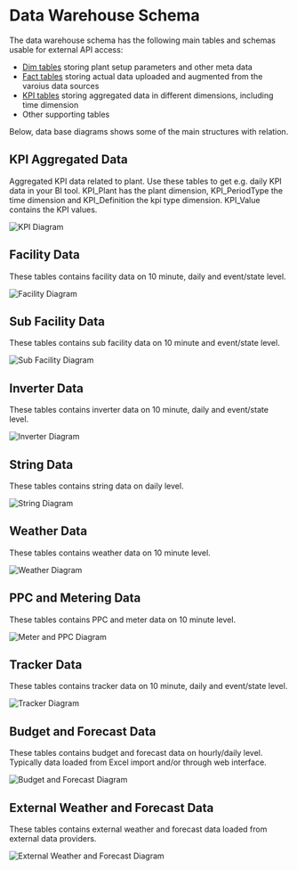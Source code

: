 # Data Warehouse Schema

The data warehouse schema has the following main tables and schemas usable for external API access:
- [Dim tables](DimTables.md) storing plant setup parameters and other meta data 
- [Fact tables](FactTables.md) storing actual data uploaded and augmented from the varoius data sources
- [KPI tables](KPITables.md) storing aggregated data in different dimensions, including time dimension
- Other supporting tables

Below, data base diagrams shows some of the main structures with relation.

## KPI Aggregated Data
Aggregated KPI data related to plant.
Use these tables to get e.g. daily KPI data in your BI tool.
KPI_Plant has the plant dimension, KPI_PeriodType the time dimension and KPI_Definition the kpi type dimension.
KPI_Value contains the KPI values.

![KPI Diagram](../../../img/PView_DWH_KPIDiagram.png)


## Facility Data
These tables contains facility data on 10 minute, daily and event/state level.

![Facility Diagram](../../../img/PView_DWH_FacilityDiagram.png)


## Sub Facility Data
These tables contains sub facility data on 10 minute and event/state level.

![Sub Facility Diagram](../../../img/PView_DWH_SubFacilityDiagram.png)


## Inverter Data
These tables contains inverter data on 10 minute, daily and event/state level.

![Inverter Diagram](../../../img/PView_DWH_InverterDiagram.png)


## String Data
These tables contains string data on daily level.

![String Diagram](../../../img/PView_DWH_StringDiagram.png)


## Weather Data
These tables contains weather data on 10 minute level.

![Weather Diagram](../../../img/PView_DWH_WeatherDiagram.png)


## PPC and Metering Data
These tables contains PPC and meter data on 10 minute level.

![Meter and PPC Diagram](../../../img/PView_DWH_MeterAndPPCDiagram.png)


## Tracker Data
These tables contains tracker data on 10 minute, daily and event/state level.

![Tracker Diagram](../../../img/PView_DWH_TrackerDiagram.png)


## Budget and Forecast Data
These tables contains budget and forecast data on hourly/daily level.
Typically data loaded from Excel import and/or through web interface.

![Budget and Forecast Diagram](../../../img/PView_DWH_ForecastDiagram.png)


## External Weather and Forecast Data
These tables contains external weather and forecast data loaded from external data providers.

![External Weather and Forecast Diagram](../../../img/PView_DWH_ExternalWeatherAndForecastDiagram.png)


